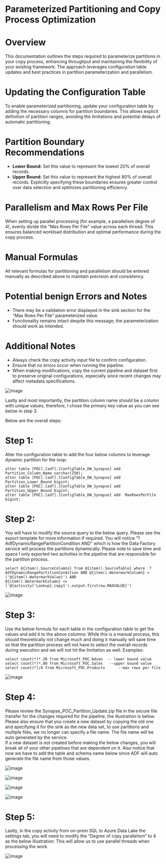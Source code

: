 # Parameterized Partitioning and Copy Process Optimization

# Overview
This documentation outlines the steps required to parameterize partitions in your copy process, enhancing throughput and maintaining the flexibility of your existing framework. The approach leverages configuration table updates and best practices in partition parameterization and parallelism.

# Updating the Configuration Table
To enable parameterized partitioning, update your configuration table by adding the necessary columns for partition boundaries. This allows explicit definition of partition ranges, avoiding the limitations and potential delays of automatic partitioning.
# Partition Boundary Recommendations
- **Lower Bound:** Set this value to represent the lowest 20% of overall records.
- **Upper Bound:** Set this value to represent the highest 80% of overall records.
Explicitly specifying these boundaries ensures greater control over data selection and optimizes partitioning efficiency.
# Parallelism and Max Rows Per File
When setting up parallel processing (for example, a parallelism degree of 4), evenly divide the "Max Rows Per File" value across each thread. This ensures balanced workload distribution and optimal performance during the copy process.
# Manual Formulas
All relevant formulas for partitioning and parallelism should be entered manually as described above to maintain precision and consistency.
# Potential benign Errors and Notes
- There may be a validation error displayed in the sink section for the "Max Rows Per File" parameterized value.
- Functionality remains intact despite this message; the parameterization should work as intended.
# Additional Notes
- Always check the copy activity input file to confirm configuration.
- Ensure that no errors occur when running the pipeline.
- When making modifications, copy the current pipeline and dataset first to preserve original configurations, especially since recent changes may affect metadata specifications.

![image](https://github.com/user-attachments/assets/9cdfcf3d-8d55-4bb7-929f-933aca795672)

Lastly and most importantly, the partition column name should be a column with unique values, therefore, I chose the primary key value as you can see below in step 3. 

Below are the overall steps: 


# Step 1: 
Alter the configuration table to add the four below columns to leverage dynamic partition for the loop: 

```
alter table [POC].[adf].[ConfigTable_DW_Synapse] add  Partition_Column_Name varchar(250);
alter table [POC].[adf].[ConfigTable_DW_Synapse] add  Partition_Lower_Bound bigint;
alter table [POC].[adf].[ConfigTable_DW_Synapse] add  Partition_Upper_Bound bigint;
alter table [POC].[adf].[ConfigTable_DW_Synapse] add  MaxRowsPerFile bigint;
```


# Step 2: 
You will have to modify the source query to the below query. Please see the export template for more information if required. 
You will notice “?AdfDynamicRangePartitionCondition AND” which is how the Data Factory service will process the partitions dynamically. 
Please note to save time and space I only exported two activities in the pipeline that are responsible for the partition process. 

```
select @{item().SourceColumns} from @{item().SourceTable} where  ?AdfDynamicRangePartitionCondition AND @{item().WatermarkColumn} > ('@{item().WatermarkValue}') AND 
@{item().WatermarkColumn} <= ('@{activity('Lookup1_copy1').output.firstrow.MAXVALUE}')      
```

![image](https://github.com/user-attachments/assets/7dec2552-7994-448b-a664-b8f0dd211663)


# Step 3: 
Use the below formula for each table in the configuration table to get the values and add it to the above columns: 
While this is a manual process, this should theoretically not change much and doing it manually will save time so that the partition process will not have to select the overall records during execution and we will not hit the limitation as well.
Examples: 

```
select count(*)*.20 from Microsoft_POC.Adven  -- lower bound value 
select count(*)*.80 from Microsoft_POC.Sales   --upper bound value 
select count(*)/4 from Microsoft_POC.Products      --max rows per file 
```

![image](https://github.com/user-attachments/assets/c50938e4-5a1c-4a10-a762-512497b1a6f1)


# Step 4: 
Please review the Synapse_POC_Partition_Update.zip file in the secure file transfer for the changes required for the pipeline, the illustration is below. 
Please also ensure that you create a new dataset by copying the old one and specifying it for the sink as the new data set, to use partitions and multiple files, we no longer can specify a file name. 
The file name will be auto generated by the service.  
If a new dataset is not created before making the below changes, you will break all of your other pipelines that are dependent on it. 
Also notice that now we have to add the table and schema name below since ADF will auto generate the file name from those values.

![image](https://github.com/user-attachments/assets/8089dd51-04fa-448e-99b6-74885760c163)


![image](https://github.com/user-attachments/assets/5e31cf49-c95f-4132-b63e-8f4ef98779a8)


![image](https://github.com/user-attachments/assets/d7975caa-41d5-46e6-9bc9-c43c9129a6cc)

![image](https://github.com/user-attachments/assets/95a0f11f-dd68-40b1-a7b5-d692293424ae)



# Step 5: 
Lastly, in the copy activity from on-prem SQL to Azure Data Lake  the settings tab, you will need to modify the “Degree of copy parallelism” to 4 as the below illustration: 
This will allow us to use parallel threads when processing the work. 


![image](https://github.com/user-attachments/assets/6ee1e5cc-eaa0-4912-bf8e-68505113680a)


